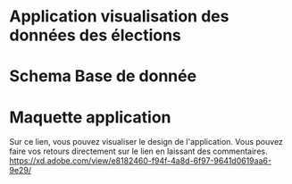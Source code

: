 # Application visualisation des données des élections



# Schema Base de donnée 



# Maquette application

Sur ce lien, vous pouvez visualiser le design de l'application.
Vous pouvez faire vos retours directement sur le lien en laissant des commentaires.
https://xd.adobe.com/view/e8182460-f94f-4a8d-6f97-9641d0619aa6-9e29/